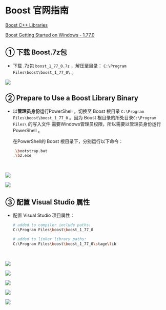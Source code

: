 # Boost 官网指南

[Boost C++ Libraries](https://www.boost.org/)

[Boost Getting Started on Windows - 1.77.0](https://www.boost.org/doc/libs/1_77_0/more/getting_started/windows.html)



## ① 下载 Boost.7z包

- 下载 .7z包 `boost_1_77_0.7z` ，解压至目录： `C:\Program Files\boost\boost_1_77_0\`  。
               

![](https://img2020.cnblogs.com/blog/2141093/202108/2141093-20210830215350371-917732585.png)
             

## ② Prepare to Use a Boost Library Binary

- 以**管理员身份**运行PowerShell ，切换至 Boost 根目录 `C:\Program Files\boost\boost_1_77_0` 。因为 Boost 根目录的所处目录`C:\Program Files\` 的写入文件 需要Windows管理员权限，所以需要以管理员身份运行PowerShell 。

  在PowerShell的 Boost 根目录下，分别运行以下命令：

  ```bash
  .\bootstrap.bat
  .\b2.exe
  ```
  
  ​                  

![](https://img2020.cnblogs.com/blog/2141093/202108/2141093-20210830221726889-103616261.png)
                      
![](https://img2020.cnblogs.com/blog/2141093/202108/2141093-20210829231637518-1951246550.png)


## ③ 配置 Visual Studio 属性

- 配置 Visual Studio 项目属性：

  ```bash
  # added to compiler include paths:
  C:\Program Files\boost\boost_1_77_0
  
  # added to linker library paths:
  C:\Program Files\boost\boost_1_77_0\stage\lib
  ```

  ​                 

![](https://img2020.cnblogs.com/blog/2141093/202108/2141093-20210830220931299-554339011.png)
                     
![](https://img2020.cnblogs.com/blog/2141093/202108/2141093-20210830221304833-1568064546.png)
                     
![](https://img2020.cnblogs.com/blog/2141093/202108/2141093-20210830221515834-703387954.png)
                                          
![](https://img2020.cnblogs.com/blog/2141093/202108/2141093-20210830222408798-497240156.png)
                                          
![](https://img2020.cnblogs.com/blog/2141093/202108/2141093-20210830221900016-120686030.png)
            